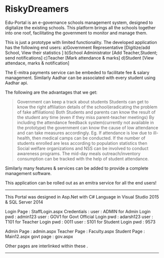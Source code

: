 # RiskyDreamers
Edu-Portal is an e-governance schools management system, designed to digitalize the existing schools. This platform brings all the schools together into one roof, facilitating the government to monitor and manage them.

This is just a prototype with limited functionality. The developed application has the following end users:
a)Government Representative
[Digitize/add School, View their statistics ]
b)School Administrator
[Add Teacher,Student; send notifications]
c)Teacher
[Mark attendance & marks]
d)Student
[View attendace, marks & notification]

The E-mitra payments service can be embeded to facilitate fee & salary management. Similarly Aadhar can be associated with every student using Aadhar api.

The following are the advantages that we get:
> Government can keep a track about students
> Students can get to know the right affiliation details of the school(eradicating the problem of fake affiliations)
> Both Students and parents can know the result of the student any time (even if they miss parent-teacher meetings)
> By including the attendance feedback system(currently not available in the prototype) the government can know the cause of low attendance and can take measures accordingly.
  Eg. If attendance is low due to ill-health, then medical camps can be conducted.
      If the number of students enrolled are less according to population statistics then Social welfare organizations and NSS can be involved to conduct awareness programs.
> The mid-day meals outreach/inventory consumption can be tracked with the help of student attendance.

Similarly many features & services can be added to provide a complete management software.

This application can be rolled out as an emitra service for all the end users!

------------------------------------------------------------------------------------------------

This Portal was designed in Asp.Net with C# Language in Visual Studio 2015 & SQL Server 2014

Login Page : StaffLogin.aspx
Credentials :
             user  : ADMIN           for Admin Login
             pwd : admin123
             user : GOV1            for Govt Official Login
             pwd : adarsh123
             user : T101            for Teacher Login
             pwd : 0011
             user : S101            for Student Login
             pwd : 9573
             
  Admin Page : admin.aspx
  Teacher Page : Faculty.aspx
  Student Page : Main12.aspx
  govt page : gov.aspx
  
  Other pages are interlinked within these . 
  
  -------------------------------------------------------------------------------------------------------
